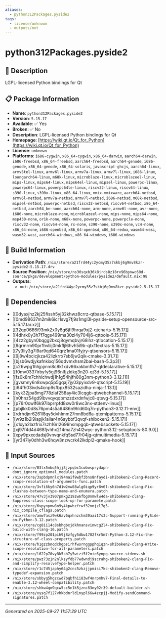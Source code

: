 ```yaml
---
aliases:
  - python312Packages.pyside2
tags:
  - license/unknown
  - outputs/out
---
```


# python312Packages.pyside2

## 📝 Description

LGPL-licensed Python bindings for Qt

## 📋 Package Information

- **Name**: `python312Packages.pyside2`
- **Version**: `5.15.17`
- **Available**: ✅ Yes
- **Broken**: ✅ No
- **Description**: LGPL-licensed Python bindings for Qt
- **Homepage**: [https://wiki.qt.io/Qt_for_Python](https://wiki.qt.io/Qt_for_Python)
- **License**: `unknown`
- **Platforms**: `i686-cygwin`, `x86_64-cygwin`, `x86_64-darwin`, `aarch64-darwin`, `i686-freebsd`, `x86_64-freebsd`, `aarch64-freebsd`, `aarch64-genode`, `i686-genode`, `x86_64-genode`, `x86_64-solaris`, `javascript-ghcjs`, `aarch64-linux`, `armv5tel-linux`, `armv6l-linux`, `armv7a-linux`, `armv7l-linux`, `i686-linux`, `loongarch64-linux`, `m68k-linux`, `microblaze-linux`, `microblazeel-linux`, `mips-linux`, `mips64-linux`, `mips64el-linux`, `mipsel-linux`, `powerpc-linux`, `powerpc64-linux`, `powerpc64le-linux`, `riscv32-linux`, `riscv64-linux`, `s390-linux`, `s390x-linux`, `x86_64-linux`, `mmix-mmixware`, `aarch64-netbsd`, `armv6l-netbsd`, `armv7a-netbsd`, `armv7l-netbsd`, `i686-netbsd`, `m68k-netbsd`, `mipsel-netbsd`, `powerpc-netbsd`, `riscv32-netbsd`, `riscv64-netbsd`, `x86_64-netbsd`, `aarch64_be-none`, `aarch64-none`, `arm-none`, `armv6l-none`, `avr-none`, `i686-none`, `microblaze-none`, `microblazeel-none`, `mips-none`, `mips64-none`, `msp430-none`, `or1k-none`, `m68k-none`, `powerpc-none`, `powerpcle-none`, `riscv32-none`, `riscv64-none`, `rx-none`, `s390-none`, `s390x-none`, `vc4-none`, `x86_64-none`, `i686-openbsd`, `x86_64-openbsd`, `x86_64-redox`, `wasm64-wasi`, `wasm32-wasi`, `aarch64-windows`, `x86_64-windows`, `i686-windows`

## 🔧 Build Information

- **Derivation Path**: `/nix/store/a21frd44yc2ycmy35z7skbj6g9mv8kzr-pyside2-5.15.17.drv`
- **Source Position**: `/nix/store/ns30sqxb36k8jrds8z18rv96bpnwc60d-source/pkgs/development/python-modules/pyside2/default.nix:98`
- **Outputs**:
  - `out`:  `/nix/store/a21frd44yc2ycmy35z7skbj6g9mv8kzr-pyside2-5.15.17`

## 🔗 Dependencies

- [[0dyaxjhz2kj25fissh5yj32khwz8crrz-qtbase-5.15.17]]
- [[0md98637m2mik6icr1svg7fj9s1mgl3l-pyside-setup-opensource-src-5.15.17.tar.xz]]
- [[32qp0686i93mk2x0y8g6jfl9hrqa9xj2-qtcharts-5.15.17]]
- [[4dhrk0y3h7f7qgs499ma30zl4y704ij6-qttools-5.15.17]]
- [[4zz2gbyn0bqgg2bxcj8qymqbvjr68ihz-qtlocation-5.15.17]]
- [[6qrmrm90pr1hvliij0mkfljl6hvh5i9b-qtx11extras-5.15.17]]
- [[7y3liy3g7i9ar9qd640qrz1ma01fyjry-qtsensors-5.15.17]]
- [[9j8w4bcicjkza42lizkrrx7sb6jw2qik-cmake-3.31.7]]
- [[bjsb6wdjykafnkixq156qdvmxhsm2bai-bash-5.3p3]]
- [[c26wpg1hhjpjmm8c8k1xdv96xakbmfh7-qtdeclarative-5.15.17]]
- [[f0mv0337irbyfy5gj96nlfjzldkg3n20-qt3d-5.15.17]]
- [[fz0k8m7chhichwdj1h1g54hjfh80g3nm-python3-3.12.11]]
- [[gvsmny6n8xwpq5p5gqaj7jy03pyixdv9-qtscript-5.15.19]]
- [[i64fh03ivds4cnp6sfbpx8532sazidha-ninja-1.13.1]]
- [[kyk32jpa8mg778zlaf258ay4ic3lcqgb-qtwebchannel-5.15.17]]
- [[n0hnz54gd9lbvvqyqqbmzzdxrdnfwjc8-qtsvg-5.15.17]]
- [[p76r0cwlf6k97ibprrpfd8xw0r8wc3nx-stdenv-linux]]
- [[pbjlkk0d8s76pm4s5a6486n9hld60q7n-python3-3.12.11-env]]
- [[rdrhdjnr6261l8qy5dvhlmm27mn8bd6a-qtxmlpatterns-5.15.17]]
- [[w9z1b2i9iapjk1allar4n6aybbf3qvqf-shiboken2-5.15.17]]
- [[x1xya2lazfrix7szh16rl2699hsmpgqb-qtwebsockets-5.15.17]]
- [[xj97f4d4d468fjvhhx214ma7zh4l2wyc-python3.12-setuptools-80.9.0]]
- [[xpy9pxxcdadsj0vnvqnkfq5sd77r04jg-qtmultimedia-5.15.17]]
- [[yr347iy0dhh3w6hqw3nzwcrk42lkdpl2-qmake-hook]]

## 📁 Input Sources

- `/nix/store/03lx5nbq5hjj3jzpqbc1cwbwsprydapn-dont_ignore_optional_modules.patch`
- `/nix/store/3spbdpmnlxj94maif9wbf3bns8nfaydi-shiboken2-clang-Record-scope-resolution-of-arguments-func.patch`
- `/nix/store/3vfi6ky6n7d1w2mw88wlg0iqp9yr8v6l-shiboken2-clang-Fix-clashes-between-type-name-and-enumera.patch`
- `/nix/store/47v3jv3907pmkg219zw6fbg0nmwlw4da-shiboken2-clang-Suppress-class-scope-look-up-for-paramete.patch`
- `/nix/store/6vpynpmw8n9y4kpwhzfrwf32nnjzl7g5-nix_compile_cflags.patch`
- `/nix/store/amw7asz9wk6av6qxhnzchm30aai17s3c-Support-running-PySide-on-Python-3.12.patch`
- `/nix/store/cq8ii14c8sbhgbxjdkhnansvinwcg2l4-shiboken2-clang-Fix-build-with-clang-16.patch`
- `/nix/store/f99zp201pih9j8zfgy5dbw1702fkr5m7-Python-3.12-Fix-the-structure-of-class-property.patch`
- `/nix/store/h1gzzbnqdchgpsirhfwsrnggpphq1qzn-shiboken2-clang-Write-scope-resolution-for-all-parameters.patch`
- `/nix/store/l622p70vy8k5sh7y5wizi5f2mic6ynpg-source-stdenv.sh`
- `/nix/store/pwz73z1n2nlksyfdb77wdwndj9scrahg-shiboken2-clang-Fix-and-simplify-resolveType-helper.patch`
- `/nix/store/r1c7d5japhy64g2cnc5zkzjjpmisi7kc-shiboken2-clang-Remove-typedef-expansion.patch`
- `/nix/store/sbbyg5hgzcwd7bqbfh1i83wf4nrpmhv7-Final-details-to-enable-3.12-wheel-compatibility.patch`
- `/nix/store/shkw4qm9qcw5sc5n1k5jznc83ny02r39-default-builder.sh`
- `/nix/store/xysg7f127vhkbdnrld1nypl66w4zcpjj-Modify-sendCommand-signatures.patch`

---
*Generated on 2025-09-27 11:57:29 UTC*
